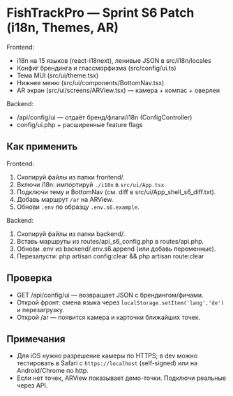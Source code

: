 FishTrackPro — Sprint S6 Patch (i18n, Themes, AR)
=================================================

Frontend:
- i18n на 15 языков (react-i18next), ленивые JSON в src/i18n/locales
- Конфиг брендинга и глассморфизма (src/config/ui.ts)
- Тема MUI (src/ui/theme.tsx)
- Нижнее меню (src/ui/components/BottomNav.tsx)
- AR экран (src/ui/screens/ARView.tsx) — камера + компас + оверлеи

Backend:
- /api/config/ui — отдаёт бренд/флаги/i18n (ConfigController)
- config/ui.php + расширенные feature flags

Как применить
-------------
Frontend:
1) Скопируй файлы из папки frontend/.
2) Включи i18n: импортируй `./i18n` в `src/ui/App.tsx`.
3) Подключи тему и BottomNav (см. diff в src/ui/App_shell_s6_diff.txt).
4) Добавь маршрут `/ar` на ARView.
5) Обнови `.env` по образцу `.env.s6.example`.

Backend:
1) Скопируй файлы из папки backend/.
2) Вставь маршруты из routes/api_s6_config.php в routes/api.php.
3) Обнови .env из backend/.env.s6.append (или добавь переменные).
4) Перезапусти:
   php artisan config:clear && php artisan route:clear

Проверка
--------
- GET /api/config/ui — возвращает JSON с брендингом/фичами.
- Открой фронт: смена языка через `localStorage.setItem('lang','de')` и перезагрузку.
- Открой /ar — появится камера и карточки ближайших точек.

Примечания
----------
- Для iOS нужно разрешение камеры по HTTPS; в dev можно тестировать в Safari с `https://localhost` (self-signed) или на Android/Chrome по http.
- Если нет точек, ARView показывает демо-точки. Подключи реальные через API.
